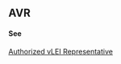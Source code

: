 ## AVR

<h4>See</h4><p><a href="authorized-vlei-representative">Authorized vLEI Representative</a></p>


